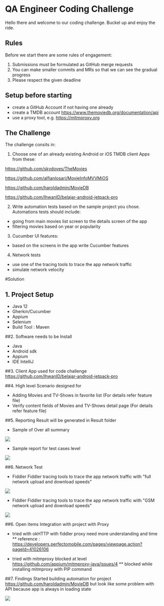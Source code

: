# QA Engineer Coding Challenge

Hello there and welcome to our coding challenge. Buckel up and enjoy the ride. 

## Rules
Before we start there are some rules of engagement:
1. Submissions must be formulated as GitHub merge requests
2. You can make smaller commits and MRs so that we can see the gradual progress
3. Please respect the given deadline

## Setup before starting
- create a GitHub Account if not having one already
- create a TMDB account https://www.themoviedb.org/documentation/api
- use a proxy tool, e.g. https://mitmproxy.org

## The Challenge

The challenge consits in:
1. Choose one of an already existing Android or iOS TMDB client Apps from these:

https://github.com/skydoves/TheMovies

https://github.com/alfianlosari/MovieInfoMVVMiOS

https://github.com/haroldadmin/MovieDB

https://github.com/IhwanID/belajar-android-jetpack-pro

2. Write automation tests based on the sample project you chose. Automations tests should include:
- going from main movies list screen to the details screen of the app
- filtering movies based on year or popularity

3. Cucumber UI features:
- based on the screens in the app write Cucumber features

4. Network tests
- use one of the tracing tools to trace the app network traffic
- simulate network velocity

#Solution
## 1. Project Setup
- Java 12
- Gherkin/Cucumber
- Appium
- Selenium 
- Build Tool : Maven 

##2. Software needs to be Install
- Java
- Android sdk
- Appium
- IDE IntelliJ

##3. Client App used for code challenge
https://github.com/IhwanID/belajar-android-jetpack-pro

##4. High level Scenario designed for 
- Adding Movies and TV-Shows in favorite list (For details refer feature file)
- Verify content fields of Movies and TV-Shows detail page (For details refer feature file)

##5. Reporting 
Result will be generated in Result folder
- Sample of Over all summary 
<img src="img\SummaryReport.jpg">

- Sample report for test cases level
 <img src="img\TestLevelReport.jpg">

##6. Network Test
- Fiddler Fiddler tracing tools to trace the app network traffic with "full network upload and download speeds"
<img src="img\Network_traffic_with_Full_network.jpg">

- Fiddler Fiddler tracing tools to trace the app network traffic with "GSM network upload and download speeds"
<img src="img\Network_traffic_with_GSM_network.jpg">

##6. Open items 
Integration with project with Proxy
- tried with okHTTP with fiddler proxy need more understanding and time
** reference : https://developers.perfectomobile.com/pages/viewpage.action?pageId=41026106

- tried with mitmproxy blocked at level https://github.com/appium/mitmproxy-java/issues/4 
** blocked while installing mitmproxy with PIP command 

##7. Findings
Started building automation for project https://github.com/haroldadmin/MovieDB 
but look like some problem with API because app is always in loading state 

<img src="img\MovieDB.jpg">